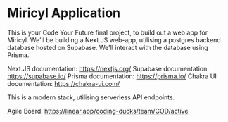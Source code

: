 # Miricyl Application

This is your Code Your Future final project, to build out a web app for Miricyl. We'll be building a Next.JS web-app, utilising a postgres backend database hosted on Supabase. We'll interact with the database using Prisma.

Next.JS documentation: https://nextjs.org/
Supabase documentation: https://supabase.io/
Prisma documentation: https://prisma.io/
Chakra UI documentation: https://chakra-ui.com/

This is a modern stack, utilising serverless API endpoints.

Agile Board: https://linear.app/coding-ducks/team/COD/active
